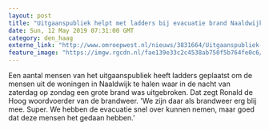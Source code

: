 ```yaml
---
layout: post
title: "Uitgaanspubliek helpt met ladders bij evacuatie brand Naaldwijk"
date: Sun, 12 May 2019 07:31:00 GMT
category: den_haag
externe_link: "http://www.omroepwest.nl/nieuws/3831664/Uitgaanspubliek-helpt-met-ladders-bij-evacuatie-brand-Naaldwijk"
feature_image: "https://imgw.rgcdn.nl/fae139e33c2c4538ab750f5b764fe0c6/opener/3831665.jpg"
---
```


Een aantal mensen van het uitgaanspubliek heeft ladders geplaatst om de mensen uit de woningen in Naaldwijk te halen waar in de nacht van zaterdag  op zondag een grote brand was uitgebroken. Dat zegt Ronald de Hoog woordvoerder van de brandweer. 'We zijn daar als brandweer erg blij mee. Super. We hebben de evacuatie snel over kunnen nemen, maar goed dat deze mensen het gedaan hebben.'
